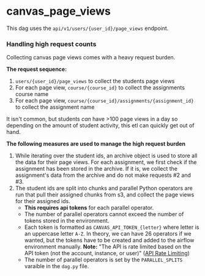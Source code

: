 # canvas_page_views

This dag uses the `api/v1/users/{user_id}/page_views` endpoint.

### Handling high request counts

Collecting canvas page views comes with a heavy request burden. 

**The request sequence:**
1. `users/{user_id}/page_views` to collect the students page views
2. For each page view, `course/{course_id}` to collect the assignments course name
3. For each page view, `course/{course_id}/assignments/{assignment_id}` to collect the assignment name

It isn't common, but students _can_ have >100 page views in a day so depending on the amount of student activity, this etl can quickly get out of hand. 

**The following measures are used to manage the high request burden**
1. While iterating over the student ids, an archive object is used to store all the data for their page views. For each assignment, we first check if the assignment has been stored in the archive. If it is, we collect the assignment's data from the archive and do not make requests #2 and #3. 
2. The student ids are split into chunks and parallel Python operators are run that pull their assigned chunks from s3, and collect the page views for their assigned ids. 
    - **This requires api tokens** for each parallel operator. 
    - The number of parallel operators cannot exceed the number of tokens stored in the environment. 
    - Each token is formatted as `CANVAS_API_TOKEN_{letter}` where letter is an uppercase letter `A-Z`. In theory, we can have 26 operators if we wanted, but the tokens have to be created and added to the airflow environment manually. **Note:** "The API is rate limited based on the API token (not the account, instance, or user)" ([API Rate Limiting](https://community.canvaslms.com/t5/Canvas-Developers-Group/API-Rate-Limiting/ba-p/255845))
    - The number of parallel operators is set by the `PARALLEL_SPLITS` varaible in the `dag.py` file. 
